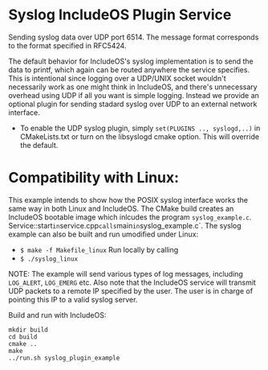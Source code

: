 # Syslog IncludeOS Plugin Service

Sending syslog data over UDP port 6514. The message format corresponds to the format specified in RFC5424.

The default behavior for IncludeOS's syslog implementation is to send the data to printf, which again can be routed anywhere the service specifies. This is intentional since logging over a UDP/UNIX socket wouldn't necessarily work as one might think in IncludeOS, and there's unnecessary overhead using UDP if all you want is simple logging. Instead we provide an optional plugin for sending stadard syslog over UDP to an external network interface.

* To enable the UDP syslog plugin, simply `set(PLUGINS .., syslogd,..)` in CMakeLists.txt or turn on the libsyslogd cmake option. This will override the default.

# Compatibility with Linux:
This example intends to show how the POSIX syslog interface works the same way in both Linux and IncludeOS. The CMake build creates an IncludeOS bootable image which inlcudes the program `syslog_example.c`. Service::start` in `service.cpp` calls `main` in `syslog_example.c`. The syslog example can also be built and run umodified under Linux:
* `$ make -f Makefile_linux`
Run locally by calling
* `$ ./syslog_linux`

NOTE: The example will send various types of log messages, including `LOG_ALERT`, `LOG_EMERG` etc. Also note that the IncludeOS service will transmit UDP packets to a remote IP specified by the user. The user is in charge of pointing this IP to a valid syslog server.

Build and run with IncludeOS:

```
mkdir build
cd build
cmake ..
make
../run.sh syslog_plugin_example
```
